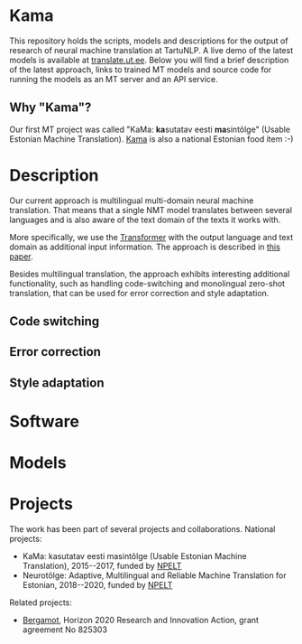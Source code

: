 # Kama

This repository holds the scripts, models and descriptions for the output of research of neural machine translation at TartuNLP. A live demo of the latest models is available at [translate.ut.ee](https://translate.ut.ee). Below you will find a brief description of the latest approach, links to trained MT models and source code for running the models as an MT server and an API service.

## Why "Kama"?
Our first MT project was called "KaMa: **ka**sutatav eesti **ma**sintõlge" (Usable Estonian Machine Translation). [Kama](https://en.wikipedia.org/wiki/Kama_(food)) is also a national Estonian food item :-)

# Description

Our current approach is multilingual multi-domain neural machine translation. That means that a single NMT model translates between several languages and is also aware of the text domain of the texts it works with.

More specifically, we use the [Transformer](https://papers.nips.cc/paper/7181-attention-is-all-you-need.pdf) with the output language and text domain as additional input information. The approach is described in [this paper](https://www.aclweb.org/anthology/W19-5342.pdf).

Besides multilingual translation, the approach exhibits interesting additional functionality, such as handling code-switching and monolingual zero-shot translation, that can be used for error correction and style adaptation.

## Code switching

## Error correction

## Style adaptation

# Software

# Models

# Projects

The work has been part of several projects and collaborations. National projects:
* KaMa: kasutatav eesti masintõlge (Usable Estonian Machine Translation), 2015--2017, funded by [NPELT](http://keeletehnoloogia.ee)
* Neurotõlge: Adaptive, Multilingual and Reliable Machine Translation for Estonian, 2018--2020, funded by [NPELT](http://keeletehnoloogia.ee)

Related projects:
* [Bergamot](https://browser.mt/), Horizon 2020 Research and Innovation Action, grant agreement No 825303
